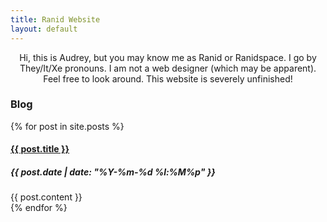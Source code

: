 ```yaml
---
title: Ranid Website
layout: default
---
```

<style>
  .info-flex {
    display: flex;
    flex-wrap: wrap;
    flex-direction: row;
    justify-content: space-evenly;
    align-items: center;
    gap: 1.5em;
    margin: 5rem auto;
}

  .info-text {
    display: block;
    text-align: justify;
    padding: 0;
    max-width: 35rem;
  }

  .media-list {
    display: block;
    min-width: 18rem;
  }

  @media screen and (max-device-width: 1000px) {
    .info-flex {
      flex-direction: column;
      margin: 0;
    }

    .info-text {
      display: block;
      margin: auto;
      text-align: center;
      padding: 0;
      max-width: none;
    }

    .media-list {
      display: none;
    }
  }
</style>

<div class="info-flex">
  <div class="info-text">
    Hi, this is Audrey, but you may know me as Ranid or Ranidspace. I go by They/It/Xe pronouns. I am not a web
    designer (which may be apparent). Feel free to look around. This website is severely unfinished!
  </div>

  <div class="media-list">
    Find me here:
    <ul>
      <li>Youtube:
        <a href="https://www.youtube.com/@ranidspace">ranidspace</a></li>
      <li>Discord server:
        <a href="https://discord.com/invite/T2t9DVFhUc">T2t9DVFhUc</a></li>
    </ul>
  </div>

</div>

<h3> Blog </h3>

{% for post in site.posts %}
  <div class="blogpost">
    <h4><a href="{{ post.url }}">{{ post.title }}</a></h4>
    <h5>{{ post.date | date: "%Y-%m-%d %l:%M%p" }}</h5>
    {{ post.content }}
  </div>
{% endfor %}
